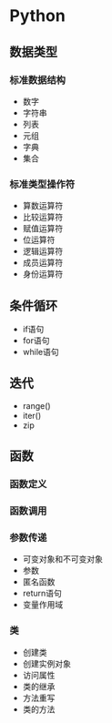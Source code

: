 # Python
## 数据类型
### 标准数据结构
- 数字
- 字符串
- 列表
- 元组
- 字典
- 集合
### 标准类型操作符
- 算数运算符
- 比较运算符
- 赋值运算符
- 位运算符
- 逻辑运算符
- 成员运算符
- 身份运算符
## 条件循环
- if语句
- for语句
- while语句
## 迭代
- range()
- iter()
- zip
## 函数
### 函数定义
### 函数调用
### 参数传递
- 可变对象和不可变对象
- 参数
- 匿名函数
- return语句
- 变量作用域
### 类
- 创建类
- 创建实例对象
- 访问属性
- 类的继承
- 方法重写
- 类的方法
